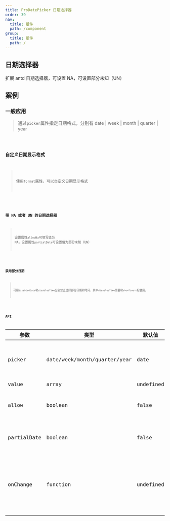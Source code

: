 ```yaml
---
title: ProDatePicker 日期选择器
order: 39
nav:
  title: 组件
  path: /component
group:
  title: 组件
  path: /
---
```


## 日期选择器

扩展 antd 日期选择器，可设置 NA，可设置部分未知（UN）

## 案例

### 一般应用

> 通过`picker`属性指定日期格式，分别有 date | week | month | quarter | year

<code src="../demos/pro-date-picker/demo1.tsx" />

### 自定义日期显示格式

> 使用`format`属性，可以自定义日期显示格式

<code src="../demos/pro-date-picker/demo2.tsx" />

### 带 NA 或者 UN 的日期选择器

> 设置属性`allowNa`可填写值为 NA，设置属性`partialDate`可设置值为部分未知（UN）

<code src="../demos/pro-date-picker/demo3.tsx" />

### 禁用部分日期

> 可用`disabledDate`和`disabledTime`分别禁止选择部分日期和时间，其中`disabledTime`需要和`showTime`一起使用。

<code src="../demos/pro-date-picker/demo4.tsx" />

## API

| 参数 | 类型 | 默认值 | 说明 |
| --- | --- | --- | --- |
| picker | date/week/month/quarter/year | date | 必填，决定日期选择器的模式 |
| value | array | undefined | 当前值 |
| allow | boolean | false | 是否可以填写 NA 日期 |
| partialDate | boolean | false | 是否可以填写部分未知日期 |
| onChange | function | undefined | change 事件，参数`v`为已选中用户 id 的字符串数组 |
